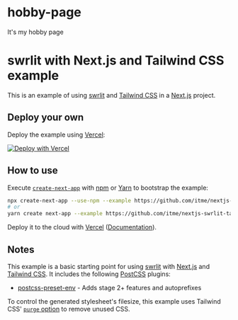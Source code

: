 # hobby-page

It's my hobby page

# swrlit with Next.js and Tailwind CSS example

This is an example of using [swrlit](https://swrlit.me) and [Tailwind CSS](https://tailwindcss.com) in a [Next.js](https://nextjs.org/) project.

## Deploy your own

Deploy the example using [Vercel](https://vercel.com):

[![Deploy with Vercel](https://vercel.com/button)](https://vercel.com/import/project?template=https://github.com/itme/nextjs-swrlit-tailwindcss)

## How to use

Execute [`create-next-app`](https://github.com/vercel/next.js/tree/canary/packages/create-next-app) with [npm](https://docs.npmjs.com/cli/init) or [Yarn](https://yarnpkg.com/lang/en/docs/cli/create/) to bootstrap the example:

```bash
npx create-next-app --use-npm --example https://github.com/itme/nextjs-swrlit-tailwindcss nextjs-swrlit-tailwindcss-app
# or
yarn create next-app --example https://github.com/itme/nextjs-swrlit-tailwindcss nextjs-swrlit-tailwindcss-app
```

Deploy it to the cloud with [Vercel](https://vercel.com/import?filter=next.js&utm_source=github&utm_medium=readme&utm_campaign=next-example) ([Documentation](https://nextjs.org/docs/deployment)).

## Notes

This example is a basic starting point for using [swrlit](https://swrlit.me) with [Next.js](https://nextjs.org/) and [Tailwind CSS](https://tailwindcss.com). It includes the following [PostCSS](https://github.com/postcss/postcss) plugins:

- [postcss-preset-env](https://preset-env.cssdb.org/) - Adds stage 2+ features and autoprefixes

To control the generated stylesheet's filesize, this example uses Tailwind CSS' [`purge` option](https://tailwindcss.com/docs/controlling-file-size/#removing-unused-css) to remove unused CSS.
